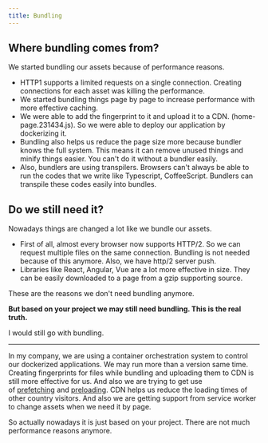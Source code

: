 ```yaml
---
title: Bundling
---
```

## Where bundling comes from?

We started bundling our assets because of performance reasons.

-   HTTP1 supports a limited requests on a single connection. Creating connections for each asset was killing the performance.
-   We started bundling things page by page to increase performance with more effective caching.
-   We were able to add the fingerprint to it and upload it to a CDN. (home-page.231434.js). So we were able to deploy our application by dockerizing it.
-   Bundling also helps us reduce the page size more because bundler knows the full system. This means it can remove unused things and minify things easier. You can't do it without a bundler easily.
-   Also, bundlers are using transpilers. Browsers can't always be able to run the codes that we write like Typescript, CoffeeScript. Bundlers can transpile these codes easily into bundles.

## Do we still need it?

Nowadays things are changed a lot like we bundle our assets.

-   First of all, almost every browser now supports HTTP/2. So we can request multiple files on the same connection. Bundling is not needed because of this anymore. Also, we have http/2 server push.
-   Libraries like React, Angular, Vue are a lot more effective in size. They can be easily downloaded to a page from a gzip supporting source.

These are the reasons we don't need bundling anymore.

**But based on your project we may still need bundling. This is the real truth.**

I would still go with bundling.

---

In my company, we are using a container orchestration system to control our dockerized applications. We may run more than a version same time. Creating fingerprints for files while bundling and uploading them to CDN is still more effective for us. And also we are trying to get use of [prefetching](https://developer.mozilla.org/en-US/docs/Web/HTTP/Link_prefetching_FAQ) and [preloading](https://developer.mozilla.org/en-US/docs/Web/HTML/Preloading_content). CDN helps us reduce the loading times of other country visitors. And also we are getting support from service worker to change assets when we need it by page.

So actually nowadays it is just based on your project. There are not much performance reasons anymore.
